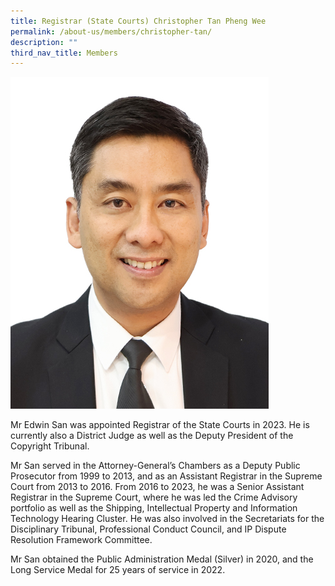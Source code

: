 ```yaml
---
title: Registrar (State Courts) Christopher Tan Pheng Wee
permalink: /about-us/members/christopher-tan/
description: ""
third_nav_title: Members
---
```

![](/images/edwin%20san.jpg)

Mr Edwin San was appointed Registrar of the State Courts in 2023. He is currently also a District Judge as well as the Deputy President of the Copyright Tribunal.

Mr San served in the Attorney-General’s Chambers as a Deputy Public Prosecutor from 1999 to 2013, and as an Assistant Registrar in the Supreme Court from 2013 to 2016. From 2016 to 2023, he was a Senior Assistant Registrar in the Supreme Court, where he was led the Crime Advisory portfolio as well as the Shipping, Intellectual Property and Information Technology Hearing Cluster. He was also involved in the Secretariats for the Disciplinary Tribunal, Professional Conduct Council, and IP Dispute Resolution Framework Committee.

Mr San obtained the Public Administration Medal (Silver) in 2020, and the Long Service Medal for 25 years of service in 2022.